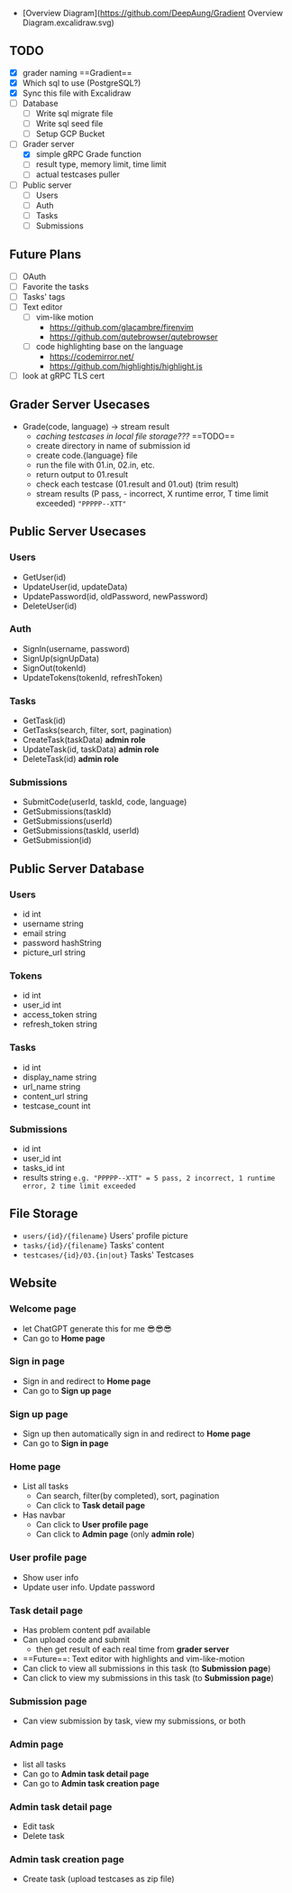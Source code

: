- [Overview Diagram](https://github.com/DeepAung/Gradient Overview Diagram.excalidraw.svg)

## TODO

- [x] grader naming ==Gradient==
- [x] Which sql to use (PostgreSQL?)
- [x] Sync this file with Excalidraw
- [ ] Database
  - [ ] Write sql migrate file
  - [ ] Write sql seed file
  - [ ] Setup GCP Bucket
- [ ] Grader server
  - [x] simple gRPC Grade function
  - [ ] result type, memory limit, time limit
  - [ ] actual testcases puller
- [ ] Public server
  - [ ] Users
  - [ ] Auth
  - [ ] Tasks
  - [ ] Submissions

## Future Plans

- [ ] OAuth
- [ ] Favorite the tasks
- [ ] Tasks' tags
- [ ] Text editor
  - [ ] vim-like motion
    - https://github.com/glacambre/firenvim
    - https://github.com/qutebrowser/qutebrowser
  - [ ] code highlighting base on the language
    - https://codemirror.net/
    - https://github.com/highlightjs/highlight.js
- [ ] look at gRPC TLS cert

## Grader Server Usecases

- Grade(code, language) -> stream result
  - _caching testcases in local file storage???_ ==TODO==
  - create directory in name of submission id
  - create code.{language} file
  - run the file with 01.in, 02.in, etc.
  - return output to 01.result
  - check each testcase (01.result and 01.out) (trim result)
  - stream results (P pass, - incorrect, X runtime error, T time limit exceeded) `"PPPPP--XTT"`

## Public Server Usecases

### Users

- GetUser(id)
- UpdateUser(id, updateData)
- UpdatePassword(id, oldPassword, newPassword)
- DeleteUser(id)

### Auth

- SignIn(username, password)
- SignUp(signUpData)
- SignOut(tokenId)
- UpdateTokens(tokenId, refreshToken)

### Tasks

- GetTask(id)
- GetTasks(search, filter, sort, pagination)
- CreateTask(taskData) **admin role**
- UpdateTask(id, taskData) **admin role**
- DeleteTask(id) **admin role**

### Submissions

- SubmitCode(userId, taskId, code, language)
- GetSubmissions(taskId)
- GetSubmissions(userId)
- GetSubmissions(taskId, userId)
- GetSubmission(id)

## Public Server Database

### Users

- id int
- username string
- email string
- password hashString
- picture_url string

### Tokens

- id int
- user_id int
- access_token string
- refresh_token string

### Tasks

- id int
- display_name string
- url_name string
- content_url string
- testcase_count int

### Submissions

- id int
- user_id int
- tasks_id int
- results string `e.g. "PPPPP--XTT" = 5 pass, 2 incorrect, 1 runtime error, 2 time limit exceeded`

## File Storage

- `users/{id}/{filename}` Users' profile picture
- `tasks/{id}/{filename}` Tasks' content
- `testcases/{id}/03.{in|out}` Tasks' Testcases

## Website

### Welcome page

- let ChatGPT generate this for me 😎😎😎
- Can go to **Home page**

### Sign in page

- Sign in and redirect to **Home page**
- Can go to **Sign up page**

### Sign up page

- Sign up then automatically sign in and redirect to **Home page**
- Can go to **Sign in page**

### Home page

- List all tasks
  - Can search, filter(by completed), sort, pagination
  - Can click to **Task detail page**
- Has navbar
  - Can click to **User profile page**
  - Can click to **Admin page** (only **admin role**)

### User profile page

- Show user info
- Update user info. Update password

### Task detail page

- Has problem content pdf available
- Can upload code and submit
  - then get result of each real time from **grader server**
- ==Future==: Text editor with highlights and vim-like-motion
- Can click to view all submissions in this task (to **Submission page**)
- Can click to view my submissions in this task (to **Submission page**)

### Submission page

- Can view submission by task, view my submissions, or both

### Admin page

- list all tasks
- Can go to **Admin task detail page**
- Can go to **Admin task creation page**

### Admin task detail page

- Edit task
- Delete task

### Admin task creation page

- Create task (upload testcases as zip file)

